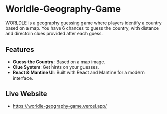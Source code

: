 # Worldle-Geography-Game

WORLDLE is a geography guessing game where players identify a country based on a map. You have 6 chances to guess the country, with distance and directoin clues provided after each guess.

## Features

- **Guess the Country**: Based on a map image.
- **Clue System**: Get hints on your guesses.
- **React & Mantine UI**: Built with React and Mantine for a modern interface.

## Live Website

- https://worldle-geography-game.vercel.app/
